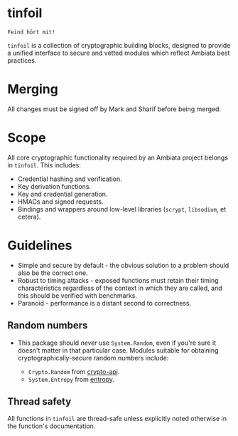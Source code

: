 # tinfoil

```
Feind hört mit!
```

`tinfoil` is a collection of cryptographic building blocks, designed
to provide a unified interface to secure and vetted modules which
reflect Ambiata best practices.

# Merging

All changes must be signed off by Mark and Sharif before being merged.

# Scope

All core cryptographic functionality required by an Ambiata project
belongs in `tinfoil`. This includes:

 - Credential hashing and verification.
 - Key derivation functions.
 - Key and credential generation.
 - HMACs and signed requests.
 - Bindings and wrappers around low-level libraries (`scrypt`,
   `libsodium`, et cetera).

# Guidelines

 - Simple and secure by default - the obvious solution to a problem
   should also be the correct one.
 - Robust to timing attacks - exposed functions must retain their
   timing characteristics regardless of the context in which they are
   called, and this should be verified with benchmarks.
 - Paranoid - performance is a distant second to correctness.

## Random numbers

 - This package should *never* use `System.Random`, even if you're
   sure it doesn't matter in that particular case. Modules suitable for
   obtaining cryptographically-secure random numbers include:

    - `Crypto.Random` from
      [crypto-api](https://hackage.haskell.org/package/crypto-api).
    - `System.Entropy` from
      [entropy](https://hackage.haskell.org/package/entropy).

## Thread safety

All functions in `tinfoil` are thread-safe unless explicitly noted
otherwise in the function's documentation.